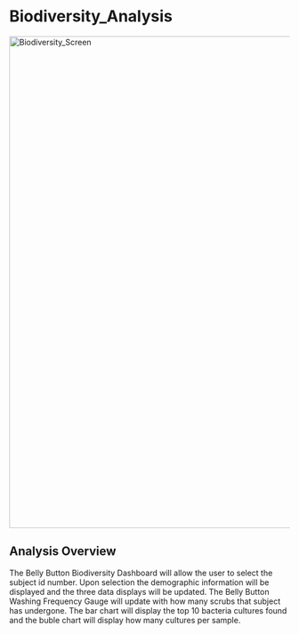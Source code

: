 # Biodiversity_Analysis
<img width="885" alt="Biodiversity_Screen" src="https://user-images.githubusercontent.com/104540261/186934953-37907ff7-5f09-402d-b92c-4b3426bf803e.png">

## Analysis Overview

The Belly Button Biodiversity Dashboard will allow the user to select the subject id number. Upon selection the demographic information will be displayed and the three data displays will be updated. The Belly Button Washing Frequency Gauge will update with how many scrubs that subject has undergone. The bar chart will display the top 10 bacteria cultures found and the buble chart will display how many cultures per sample.
